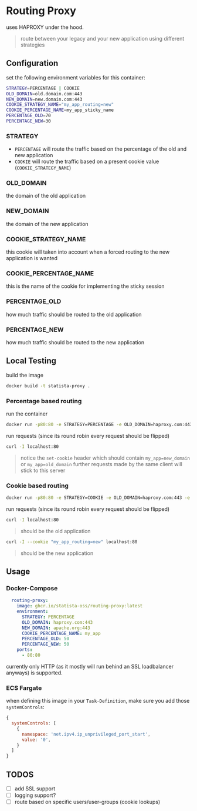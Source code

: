 # Routing Proxy

uses HAPROXY under the hood.

> route between your legacy and your new application using different strategies

## Configuration

set the following environment variables for this container:
    
```bash
STRATEGY=PERCENTAGE | COOKIE
OLD_DOMAIN=old.domain.com:443
NEW_DOMAIN=new.domain.com:443
COOKIE_STRATEGY_NAME="my_app_routing=new"
COOKIE_PERCENTAGE_NAME=my_app_sticky_name
PERCENTAGE_OLD=70
PERCENTAGE_NEW=30 
```

### STRATEGY

- `PERCENTAGE` will route the traffic based on the percentage of the old and new application
- `COOKIE` will route the traffic based on a present cookie value (`COOKIE_STRATEGY_NAME`)

### OLD_DOMAIN
the domain of the old application

### NEW_DOMAIN
the domain of the new application

### COOKIE_STRATEGY_NAME
this cookie will taken into account when a forced routing to the new application is wanted

### COOKIE_PERCENTAGE_NAME
this is the name of the cookie for implementing the sticky session

### PERCENTAGE_OLD
how much traffic should be routed to the old application

### PERCENTAGE_NEW
how much traffic should be routed to the new application


## Local Testing

build the image

```bash
docker build -t statista-proxy .
```

### Percentage based routing
run the container

```bash
docker run -p80:80 -e STRATEGY=PERCENTAGE -e OLD_DOMAIN=haproxy.com:443 -e NEW_DOMAIN=apache.org:443 -e PERCENTAGE_NEW=50 -e PERCENTAGE_OLD=50 -e COOKIE_PERCENTAGE_NAME=my_app statista_proxy
```

run requests (since its round robin every request should be flipped)

```bash
curl -I localhost:80
```

> notice the `set-cookie` header which should contain `my_app=new_domain` or `my_app=old_domain`
further requests made by the same client will stick to this server

### Cookie based routing

```bash
docker run -p80:80 -e STRATEGY=COOKIE -e OLD_DOMAIN=haproxy.com:443 -e NEW_DOMAIN=apache.org:443 -e COOKIE_STRATEGY_NAME="my_app_routing=new" statista_proxy
```

run requests (since its round robin every request should be flipped)

```bash
curl -I localhost:80
```
> should be the old application


```bash
curl -I --cookie "my_app_routing=new" localhost:80
```
> should be the new application


## Usage

### Docker-Compose

```yaml
  routing-proxy:
    image: ghcr.io/statista-oss/routing-proxy:latest
    environment:
      STRATEGY: PERCENTAGE
      OLD_DOMAIN: haproxy.com:443
      NEW_DOMAIN: apache.org:443
      COOKIE_PERCENTAGE_NAME: my_app
      PERCENTAGE_OLD: 50
      PERCENTAGE_NEW: 50
    ports:
      - 80:80
```

currently only HTTP (as it mostly will run behind an SSL loadbalancer anyways) is supported.

### ECS Fargate

when defining this image in your `Task-Definition`, make sure you add those `systemControls`:

```js
{
  systemControls: [
    {
      namespace: 'net.ipv4.ip_unprivileged_port_start',
      value: '0',
    }
  ]
}
```

## TODOS

- [ ] add SSL support
- [ ] logging support?
- [ ] route based on specific users/user-groups (cookie lookups)